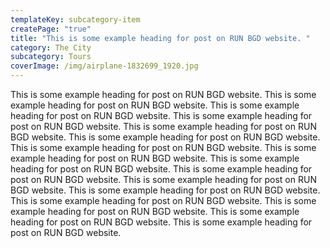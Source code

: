 ```yaml
---
templateKey: subcategory-item
createPage: "true"
title: "This is some example heading for post on RUN BGD website. "
category: The City
subcategory: Tours
coverImage: /img/airplane-1832699_1920.jpg
---
```

This is some example heading for post on RUN BGD website. This is some example heading for post on RUN BGD website. This is some example heading for post on RUN BGD website. This is some example heading for post on RUN BGD website. This is some example heading for post on RUN BGD website. This is some example heading for post on RUN BGD website. This is some example heading for post on RUN BGD website. This is some example heading for post on RUN BGD website. This is some example heading for post on RUN BGD website. This is some example heading for post on RUN BGD website. This is some example heading for post on RUN BGD website. This is some example heading for post on RUN BGD website. This is some example heading for post on RUN BGD website. This is some example heading for post on RUN BGD website. This is some example heading for post on RUN BGD website. This is some example heading for post on RUN BGD website.
